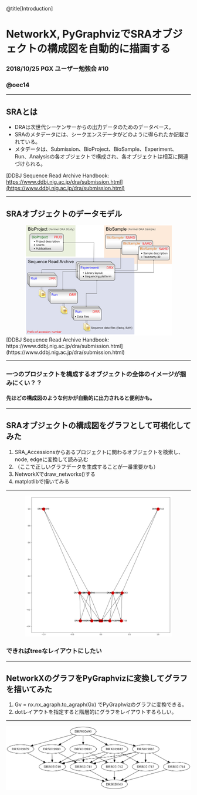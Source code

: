 @title[Introduction]
# NetworkX, PyGraphvizでSRAオブジェクトの構成図を自動的に描画する

### 2018/10/25 PGX ユーザー勉強会 #10

### @oec14



---
## SRAとは

- DRAは次世代シーケンサーからの出力データのためのデータベース。
- SRAのメタデータには、シークエンスデータがどのように得られたか記載されている。
- メタデータは、Submission、BioProject、BioSample、Experiment、Run、Analysisの各オブジェクトで構成され、各オブジェクトは相互に関連づけられる。

[DDBJ Sequence Read Archive Handbook: https://www.ddbj.nig.ac.jp/dra/submission.html](https://www.ddbj.nig.ac.jp/dra/submission.html)

---
## SRAオブジェクトのデータモデル

<center><img src="https://github.com/dogrunjp/presentation/blob/master/images/sra_object.png?raw=true" width=400></center>
[DDBJ Sequence Read Archive Handbook: https://www.ddbj.nig.ac.jp/dra/submission.html](https://www.ddbj.nig.ac.jp/dra/submission.html)

---
### 一つのプロジェクトを構成するオブジェクトの全体のイメージが掴みにくい？？


#### 先ほどの構成図のような何かが自動的に出力されると便利かも。

---
## SRAオブジェクトの構成図をグラフとして可視化してみた

1. SRA_Accessionsからあるプロジェクトに関わるオブジェクトを検索し、node, edgeに変換して読み込む
1. （ここで正しいグラフデータを生成することが一番重要かも）
1. NetworkXでdraw_networkx()する
1. matplotlibで描いてみる

---

<center><img src="https://github.com/dogrunjp/presentation/blob/master/images/sra_kankei_networkx_sample.png?raw=true" width=400></center>

### できればtreeなレイアウトにしたい

---
## NetworkXのグラフをPyGraphvizに変換してグラフを描いてみた

1. Gv = nx.nx_agraph.to_agraph(Gx) でPyGraphvizのグラフに変換できる。
1. dotレイアウトを指定すると階層的にグラフをレイアウトするらしい。

---
![PyGraphvizでプロット](https://github.com/dogrunjp/presentation/blob/master/images/sra_kankei_sample_gv_dot.png?raw=true)

